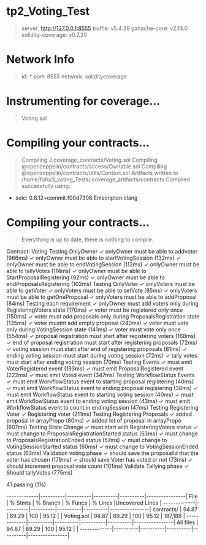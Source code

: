 # tp2_Voting_Test
> server:            http://127.0.0.1:8555
> truffle:           v5.4.29
> ganache-core:      v2.13.0
> solidity-coverage: v0.7.20

Network Info
============
> id:      *
> port:    8555
> network: soliditycoverage


Instrumenting for coverage...
=============================

> Voting.sol

Compiling your contracts...
===========================
> Compiling ./.coverage_contracts/Voting.sol
> Compiling @openzeppelin/contracts/access/Ownable.sol
> Compiling @openzeppelin/contracts/utils/Context.sol
> Artifacts written to /home/fofo/2_voting_Tests/.coverage_artifacts/contracts
> Compiled successfully using:
   - solc: 0.8.12+commit.f00d7308.Emscripten.clang


Compiling your contracts...
===========================
> Everything is up to date, there is nothing to compile.



  Contract: Voting
    Testing OnlyOwner
      ✓ onlyOwner must be able to addvoter (966ms)
      ✓ onlyOwner must be able to startVotingSession (132ms)
      ✓ onlyOwner must be able to endVotingSession (112ms)
      ✓ onlyOwner must be able to tallyVotes (114ms)
      ✓ onlyOwner must be able to StartProposalRegistering (92ms)
      ✓ onlyOwner must be able to endProposalsRegistering (102ms)
    Testing OnlyVoter
      ✓ onlyVoters must be able to getVoter
      ✓ onlyVoters must be able to setVote (95ms)
      ✓ onlyVoters must be able to getOneProposal
      ✓ onlyVoters must be able to addProposal (84ms)
    Testing each requirement
      ✓ onlyOwner must add voters only during RegisteringVoters state (170ms)
      ✓ voter must be registered only once (150ms)
      ✓ voter must add proposals only during ProposalsRegistration state (135ms)
      ✓ voter mustnt add empty proposal (240ms)
      ✓ voter must vote only during VotingSession state (141ms)
      ✓ voter must vote only once (554ms)
      ✓ proposal registration must start after registering voters (168ms)
      ✓ end of proposal registration must start after registering proposals (72ms)
      ✓ voting session must start after end of registering proposals (81ms)
      ✓ ending voting session must start during voting session (72ms)
      ✓ tally votes must start after ending voting session (70ms)
    Testing Events
      ✓ must emit VoterRegistered event (193ms)
      ✓ must emit ProposalRegistered event (222ms)
      ✓ must emit Voted event (347ms)
    Testing WorkflowStatus Events 
      ✓ must emit WorkflowStatus event to starting proposal registering (40ms)
      ✓ must emit  WorkflowStatus event to ending proposal registering (38ms)
      ✓ must emit WorkflowStatus event to starting voting session (40ms)
      ✓ must emit WorkflowStatus event to ending voting session (43ms)
      ✓ must emit WorkflowStatus event to count in endingSession (47ms)
    Testing Registering Voter
      ✓ Registering voter (211ms)
    Testing Registering Proposals
      ✓ added proposal in arrayPropo (80ms)
      ✓ added lot of proposal in arrayPropo (607ms)
    Testing State Change
      ✓ must start with RegisteringVoters status
      ✓ must change to ProposalsRegistrationStarted status (63ms)
      ✓ must change to ProposalsRegistrationEnded status (57ms)
      ✓ must change to VotingSessionStarted status (60ms)
      ✓ must change to VotingSessionEnded status (63ms)
    Validation voting phase
      ✓ should save the proposalId that the voter has chosen (179ms)
      ✓ should save Voter has voted or not (73ms)
      ✓ should increment proposal vote count (101ms)
    Validate Tallying phase
      ✓ Should tallyVotes (775ms)


  41 passing (11s)

-------------|----------|----------|----------|----------|----------------|
File         |  % Stmts | % Branch |  % Funcs |  % Lines |Uncovered Lines |
-------------|----------|----------|----------|----------|----------------|
 contracts/  |    94.87 |    89.29 |      100 |    95.12 |                |
  Voting.sol |    94.87 |    89.29 |      100 |    95.12 |        187,188 |
-------------|----------|----------|----------|----------|----------------|
All files    |    94.87 |    89.29 |      100 |    95.12 |                |
-------------|----------|----------|----------|----------|----------------|
